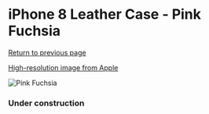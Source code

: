 # iPhone 8 Leather Case - Pink Fuchsia

[Return to previous page](/iphone_7)

[High-resolution image from Apple](https://store.storeimages.cdn-apple.com/8756/as-images.apple.com/is/MQHG2?wid=4500&hei=4500&fmt=png)

<div style="width: 384px"><img src="/everysource/MQHG2.png" alt="Pink Fuchsia"></div>

### Under construction
